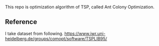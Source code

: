 This repo is optimization algorithm of TSP, called Ant Colony Optimization.

## Reference
I take dataset from following.
https://www.iwr.uni-heidelberg.de/groups/comopt/software/TSPLIB95/
